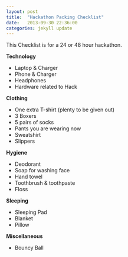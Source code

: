 ```yaml
---
layout: post
title:  "Hackathon Packing Checklist"
date:   2013-09-30 22:36:00
categories: jekyll update
---
```


This Checklist is for a 24 or 48 hour hackathon.

__Technology__

- Laptop & Charger
- Phone & Charger
- Headphones
- Hardware related to Hack

__Clothing__

- One extra T-shirt (plenty to be given out)
- 3 Boxers
- 5 pairs of socks
- Pants you are wearing now
- Sweatshirt
- Slippers

__Hygiene__

- Deodorant
- Soap for washing face
- Hand towel
- Toothbrush & toothpaste
- Floss

__Sleeping__

- Sleeping Pad
- Blanket
- Pillow

__Miscellaneous__

- Bouncy Ball
